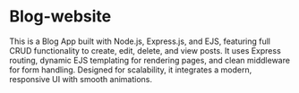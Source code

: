 # Blog-website
This is a Blog App built with Node.js, Express.js, and EJS, featuring full CRUD functionality to create, edit, delete, and view posts. It uses Express routing, dynamic EJS templating for rendering pages, and clean middleware for form handling. Designed for scalability, it integrates a modern, responsive UI with smooth animations.
